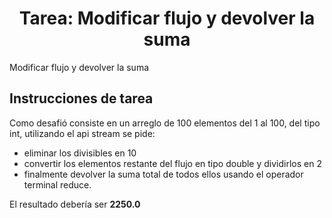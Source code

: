 <h1 align="center">Tarea: Modificar flujo y devolver la suma</h1>
<p>Modificar flujo y devolver la suma</p>

<h2>Instrucciones de tarea</h2>
<p>Como desafió consiste en un arreglo de 100 elementos del 1 al 100, del tipo int, utilizando el api stream se pide:</p> 

-  eliminar los divisibles en 10
-  convertir los elementos restante del flujo en tipo double y dividirlos en 2
-  finalmente devolver la suma total de todos ellos usando el operador terminal reduce.

<p>El resultado debería ser <b>2250.0</b></p>
